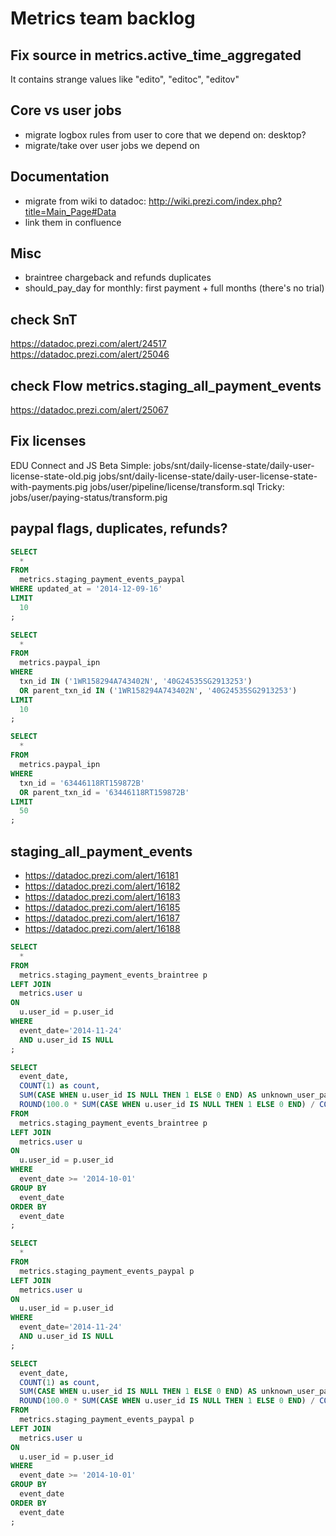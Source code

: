 # Metrics team backlog


## Fix source in metrics.active_time_aggregated

It contains strange values like "edito", "editoc", "editov"


## Core vs user jobs

- migrate logbox rules from user to core that we depend on: desktop?
- migrate/take over user jobs we depend on


## Documentation

- migrate from wiki to datadoc: http://wiki.prezi.com/index.php?title=Main_Page#Data
- link them in confluence


## Misc

- braintree chargeback and refunds duplicates
- should_pay_day for monthly: first payment + full months (there's no trial)


## check SnT
https://datadoc.prezi.com/alert/24517
https://datadoc.prezi.com/alert/25046

## check Flow metrics.staging_all_payment_events
https://datadoc.prezi.com/alert/25067


## Fix licenses

EDU Connect and JS Beta
Simple:
jobs/snt/daily-license-state/daily-user-license-state-old.pig
jobs/snt/daily-license-state/daily-user-license-state-with-payments.pig
jobs/user/pipeline/license/transform.sql
Tricky:
jobs/user/paying-status/transform.pig



## paypal flags, duplicates, refunds?

```sql
SELECT
  *
FROM
  metrics.staging_payment_events_paypal
WHERE updated_at = '2014-12-09-16'
LIMIT
  10
;

SELECT
  *
FROM
  metrics.paypal_ipn
WHERE
  txn_id IN ('1WR158294A743402N', '40G24535SG2913253')
  OR parent_txn_id IN ('1WR158294A743402N', '40G24535SG2913253')
LIMIT
  10
;

SELECT
  *
FROM
  metrics.paypal_ipn
WHERE
  txn_id = '63446118RT159872B'
  OR parent_txn_id = '63446118RT159872B'
LIMIT
  50
;
```



## staging_all_payment_events

- https://datadoc.prezi.com/alert/16181
- https://datadoc.prezi.com/alert/16182
- https://datadoc.prezi.com/alert/16183
- https://datadoc.prezi.com/alert/16185
- https://datadoc.prezi.com/alert/16187
- https://datadoc.prezi.com/alert/16188

```sql
SELECT
  *
FROM
  metrics.staging_payment_events_braintree p
LEFT JOIN
  metrics.user u
ON
  u.user_id = p.user_id
WHERE
  event_date='2014-11-24'
  AND u.user_id IS NULL
;

SELECT
  event_date,
  COUNT(1) as count,
  SUM(CASE WHEN u.user_id IS NULL THEN 1 ELSE 0 END) AS unknown_user_payment_count,
  ROUND(100.0 * SUM(CASE WHEN u.user_id IS NULL THEN 1 ELSE 0 END) / COUNT(1), 1) AS unknown_user_payment_rate
FROM
  metrics.staging_payment_events_braintree p
LEFT JOIN
  metrics.user u
ON
  u.user_id = p.user_id
WHERE
  event_date >= '2014-10-01'
GROUP BY
  event_date
ORDER BY
  event_date
;

SELECT
  *
FROM
  metrics.staging_payment_events_paypal p
LEFT JOIN
  metrics.user u
ON
  u.user_id = p.user_id
WHERE
  event_date='2014-11-24'
  AND u.user_id IS NULL
;

SELECT
  event_date,
  COUNT(1) as count,
  SUM(CASE WHEN u.user_id IS NULL THEN 1 ELSE 0 END) AS unknown_user_payment_count,
  ROUND(100.0 * SUM(CASE WHEN u.user_id IS NULL THEN 1 ELSE 0 END) / COUNT(1), 1) AS unknown_user_payment_rate
FROM
  metrics.staging_payment_events_paypal p
LEFT JOIN
  metrics.user u
ON
  u.user_id = p.user_id
WHERE
  event_date >= '2014-10-01'
GROUP BY
  event_date
ORDER BY
  event_date
;
```
